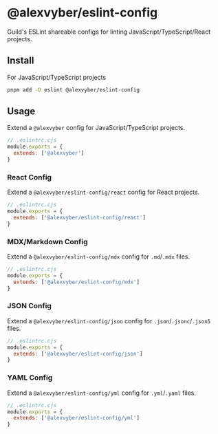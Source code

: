 # @alexvyber/eslint-config

Guild's ESLint shareable configs for linting JavaScript/TypeScript/React projects.

## Install

For JavaScript/TypeScript projects

```sh
pnpm add -D eslint @alexvyber/eslint-config
```

## Usage

Extend a `@alexvyber` config for JavaScript/TypeScript projects.

```js
// .eslintrc.cjs
module.exports = {
  extends: ['@alexvyber']
}
```

### React Config

Extend a `@alexvyber/eslint-config/react` config for React projects.

```js
// .eslintrc.cjs
module.exports = {
  extends: ['@alexvyber/eslint-config/react']
}
```

### MDX/Markdown Config

Extend a `@alexvyber/eslint-config/mdx` config for `.md`/`.mdx` files.

```js
// .eslintrc.cjs
module.exports = {
  extends: ['@alexvyber/eslint-config/mdx']
}
```

### JSON Config

Extend a `@alexvyber/eslint-config/json` config for `.json`/`.jsonc`/`.json5` files.

```js
// .eslintrc.cjs
module.exports = {
  extends: ['@alexvyber/eslint-config/json']
}
```

### YAML Config

Extend a `@alexvyber/eslint-config/yml` config for `.yml`/`.yaml` files.

```js
// .eslintrc.cjs
module.exports = {
  extends: ['@alexvyber/eslint-config/yml']
}
```
